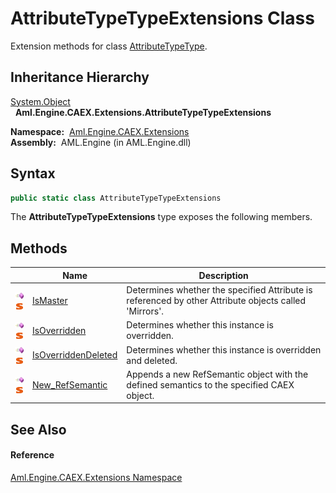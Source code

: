 AttributeTypeTypeExtensions Class
=================================
Extension methods for class [AttributeTypeType][1].


Inheritance Hierarchy
---------------------
[System.Object][2]  
  **Aml.Engine.CAEX.Extensions.AttributeTypeTypeExtensions**  

  **Namespace:**  [Aml.Engine.CAEX.Extensions][3]  
  **Assembly:**  AML.Engine (in AML.Engine.dll)

Syntax
------

```csharp
public static class AttributeTypeTypeExtensions
```

The **AttributeTypeTypeExtensions** type exposes the following members.


Methods
-------

                                 | Name                     | Description                                                                                           
-------------------------------- | ------------------------ | ----------------------------------------------------------------------------------------------------- 
![Public method]![Static member] | [IsMaster][4]            | Determines whether the specified Attribute is referenced by other Attribute objects called 'Mirrors'. 
![Public method]![Static member] | [IsOverridden][5]        | Determines whether this instance is overridden.                                                       
![Public method]![Static member] | [IsOverriddenDeleted][6] | Determines whether this instance is overridden and deleted.                                           
![Public method]![Static member] | [New_RefSemantic][7]     | Appends a new RefSemantic object with the defined semantics to the specified CAEX object.             


See Also
--------

#### Reference
[Aml.Engine.CAEX.Extensions Namespace][3]  

[1]: ../../Aml.Engine.CAEX/AttributeTypeType/README.md
[2]: https://docs.microsoft.com/dotnet/api/system.object
[3]: ../README.md
[4]: IsMaster.md
[5]: IsOverridden.md
[6]: IsOverriddenDeleted.md
[7]: New_RefSemantic.md
[8]: https://www.automationml.org
[9]: ../../icons/logoShade.png
[Public method]: ../../icons/pubmethod.gif "Public method"
[Static member]: ../../icons/static.gif "Static member"